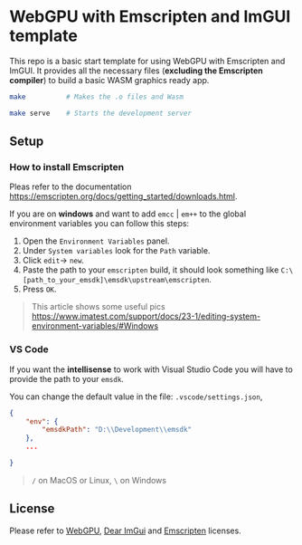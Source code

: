 # WebGPU with Emscripten and ImGUI template

This repo is a basic start template for using WebGPU with Emscripten and ImGUI. It provides all the necessary files (**excluding the Emscripten compiler**) to build a basic WASM graphics ready app.

```sh
make          # Makes the .o files and Wasm

make serve    # Starts the development server
```

## Setup

### How to install Emscripten

Pleas refer to the documentation <https://emscripten.org/docs/getting_started/downloads.html>.

If you are on **windows** and want to add `emcc` | `em++` to the global environment variables you can follow this steps:

1. Open the `Environment Variables` panel.
2. Under `System variables` look for the `Path` variable.
3. Click `edit`-> `new`.
4. Paste the path to your `emscripten` build, it should look something like `C:\[path_to_your_emsdk]\emsdk\upstream\emscripten`.
5. Press `OK`.

> This article shows some useful pics <https://www.imatest.com/support/docs/23-1/editing-system-environment-variables/#Windows>

### VS Code
If you want the **intellisense** to work with Visual Studio Code you will have to provide the path to your `emsdk`.

You can change the default value in the file: `.vscode/settings.json`,

```json
{
    "env": {
        "emsdkPath": "D:\\Development\\emsdk"
    },
    ...

}
```

> `/` on MacOS or Linux, `\` on Windows 



## License

Please refer to [WebGPU](https://github.com/gpuweb/gpuweb), [Dear ImGui](https://github.com/ocornut/imgui) and [Emscripten](https://github.com/emscripten-core/emscripten) licenses.
